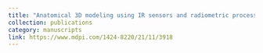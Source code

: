 ```yaml
---
title: "Anatomical 3D modeling using IR sensors and radiometric processing based on structure from motion: Towards a tool for the diabetic foot diagnosis"
collection: publications
category: manuscripts
link: https://www.mdpi.com/1424-8220/21/11/3918
---
```

